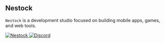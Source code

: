 ## Nestock
` Nestock ` is a development studio focused on building mobile apps, games, and web tools.

<a href="https://nestock.pl">
  <img src="https://img.shields.io/badge/nestock.pl-black?style=for-the-badge&logo=windowsterminal&logoColor=white" alt="Nestock" />
</a>
  
<a href="https://discord.gg/">
  <img src="https://img.shields.io/badge/Discord-black?style=for-the-badge&logo=windowsterminal&logoColor=white" alt="Discord" />
</a>

